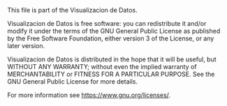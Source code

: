This file is part of the Visualizacion de Datos.

Visualizacion de Datos is free software: you can redistribute it and/or modify
it under the terms of the GNU General Public License as published by
the Free Software Foundation, either version 3 of the License, or
any later version.

Visualizacion de Datos is distributed in the hope that it will be useful,
but WITHOUT ANY WARRANTY; without even the implied warranty of
MERCHANTABILITY or FITNESS FOR A PARTICULAR PURPOSE. See the
GNU General Public License for more details.

For more information see <https://www.gnu.org/licenses/>.
